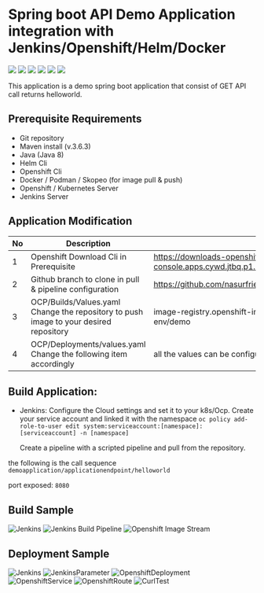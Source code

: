 # Spring boot API Demo Application integration with Jenkins/Openshift/Helm/Docker
![](https://www.grape.solutions/static/fdaa06e0ed083acefd8fdf3ffaa0eba5/22bfc/logo_springboot.webp) ![](https://alternative.me/media/256/openshift-icon-ggcdtcwm5g3svcon-c.png) ![](https://www.grape.solutions/static/2e9698cec0951428338ae2e09d5ae31e/22bfc/logo_docker.webp) ![](https://www.grape.solutions/static/eccd657cf639107f983fc8e1fd65df46/22bfc/logo_jenkins.webp) ![](https://images.crunchbase.com/image/upload/c_pad,h_170,w_170,f_auto,b_white,q_auto:eco,dpr_1/nexfmbpjgbgdyzn4cmyv) ![](https://res.cloudinary.com/canonical/image/fetch/f_auto,q_auto,fl_sanitize,w_60,h_60/https://dashboard.snapcraft.io/site_media/appmedia/2017/06/helm.png)

This application is a demo spring boot application that consist of GET API call returns helloworld.


## Prerequisite Requirements
- Git repository
- Maven install (v.3.6.3)
- Java (Java 8)
- Helm Cli
- Openshift Cli
- Docker / Podman / Skopeo (for image pull & push)
- Openshift / Kubernetes Server
- Jenkins Server

## Application Modification
|  No | Description  | Sample |
| ------------ | ------------ | ------------ |
| 1  | Openshift Download Cli in Prerequisite  | https://downloads-openshift-console.apps.cywd.jtbq.p1.openshiftapps.com/amd64/linux/oc.tar  |
| 2  | Github branch to clone in pull & pipeline configuration | https://github.com/nasurfriend/sampleApplication.git  |
| 3  | OCP/Builds/Values.yaml Change the repository to push image to your desired repository  | image-registry.openshift-image-registry.svc:5000/sandbox-env/demo  |
| 4  | OCP/Deployments/values.yaml Change the following item accordingly  | all the values can be configurable  |



## Build Application:
- Jenkins:
  Configure the Cloud settings and set it to your k8s/Ocp.
  Create your service account and linked it with the namespace
  `oc policy add-role-to-user edit system:serviceaccount:[namespace]:[serviceaccount] -n [namespace]`
  
  Create a pipeline with a scripted pipeline and pull from the repository.
  

the following is the call sequence 
`demoapplication/applicationendpoint/helloworld`

port exposed: `8080`

## Build Sample
![Jenkins](https://i.ibb.co/1KDY0YR/Screenshot-2024-04-18-160429.png)
![Jenkins Build Pipeline](https://i.ibb.co/WGgPCfM/Screenshot-2024-04-18-161737.png)
![Openshift Image Stream](https://i.ibb.co/VvNNkJc/Screenshot-2024-04-18-162002.png)

## Deployment Sample
![Jenkins](https://i.ibb.co/xssW1zZ/Screenshot-2024-04-18-162415.png)
![JenkinsParameter](https://i.ibb.co/Ct2mV58/Screenshot-2024-04-18-163213.png)
![OpenshiftDeployment](https://i.ibb.co/N6RK8Xr/Screenshot-2024-04-18-162623.png)
![OpenshiftService](https://i.ibb.co/xsVvhTT/Screenshot-2024-04-18-162719.png)
![OpenshiftRoute](https://i.ibb.co/s23JM1v/Screenshot-2024-04-18-162817.png)
![CurlTest](https://i.ibb.co/WHjTrHV/Screenshot-2024-04-18-162948.png)
